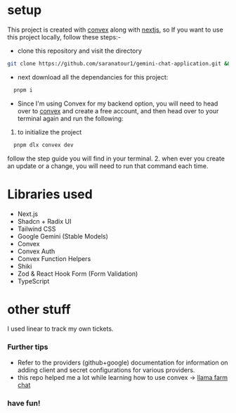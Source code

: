 # setup

This project is created with [convex](https://www.convex.dev/) along with [nextjs](https://nextjs.org/), so If you want to use this project locally, follow these steps:-

- clone this repository and visit the directory

```bash
git clone https://github.com/saranatour1/gemini-chat-application.git && cd /gemini-chat-application
```

- next download all the dependancies for this project:

```bash
  pnpm i
```

- Since I'm using Convex for my backend option, you will need to head over to [convex](https://www.convex.dev/) and create a free account, and then head over to your terminal again and run the following:

1. to initialize the project

```bash
  pnpm dlx convex dev
```

follow the step guide you will find in your terminal. 2. when ever you create an update or a change, you will need to run that command each time.

# Libraries used

- Next.js
- Shadcn + Radix UI
- Tailwind CSS
- Google Gemini (Stable Models)
- Convex
- Convex Auth
- Convex Function Helpers
- Shiki
- Zod & React Hook Form (Form Validation)
- TypeScript

# other stuff

I used linear to track my own tickets.

### Further tips

- Refer to the providers (github+google) documentation for information on adding client and secret configurations for various providers.
- this repo helped me a lot while learning how to use convex ->
  [llama farm chat](https://github.com/get-convex/llama-farm-chat)

### have fun!
